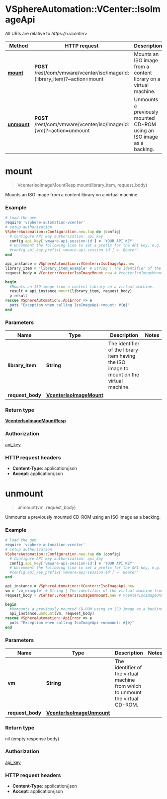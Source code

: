 # VSphereAutomation::VCenter::IsoImageApi

All URIs are relative to *https://&lt;vcenter&gt;*

Method | HTTP request | Description
------------- | ------------- | -------------
[**mount**](IsoImageApi.md#mount) | **POST** /rest/com/vmware/vcenter/iso/image/id:{library_item}?~action&#x3D;mount | Mounts an ISO image from a content library on a virtual machine.
[**unmount**](IsoImageApi.md#unmount) | **POST** /rest/com/vmware/vcenter/iso/image/id:{vm}?~action&#x3D;unmount | Unmounts a previously mounted CD-ROM using an ISO image as a backing.


# **mount**
> VcenterIsoImageMountResp mount(library_item, request_body)

Mounts an ISO image from a content library on a virtual machine.

### Example
```ruby
# load the gem
require 'vsphere-automation-vcenter'
# setup authorization
VSphereAutomation::Configuration.new.tap do |config|
  # Configure API key authorization: api_key
  config.api_key['vmware-api-session-id'] = 'YOUR API KEY'
  # Uncomment the following line to set a prefix for the API key, e.g. 'Bearer' (defaults to nil)
  #config.api_key_prefix['vmware-api-session-id'] = 'Bearer'
end

api_instance = VSphereAutomation::VCenter::IsoImageApi.new
library_item = 'library_item_example' # String | The identifier of the library item having the ISO image to mount on the virtual machine.
request_body = VCenter::VcenterIsoImageMount.new # VcenterIsoImageMount | 

begin
  #Mounts an ISO image from a content library on a virtual machine.
  result = api_instance.mount(library_item, request_body)
  p result
rescue VSphereAutomation::ApiError => e
  puts "Exception when calling IsoImageApi->mount: #{e}"
end
```

### Parameters

Name | Type | Description  | Notes
------------- | ------------- | ------------- | -------------
 **library_item** | **String**| The identifier of the library item having the ISO image to mount on the virtual machine. | 
 **request_body** | [**VcenterIsoImageMount**](VcenterIsoImageMount.md)|  | 

### Return type

[**VcenterIsoImageMountResp**](VcenterIsoImageMountResp.md)

### Authorization

[api_key](../README.md#api_key)

### HTTP request headers

 - **Content-Type**: application/json
 - **Accept**: application/json



# **unmount**
> unmount(vm, request_body)

Unmounts a previously mounted CD-ROM using an ISO image as a backing.

### Example
```ruby
# load the gem
require 'vsphere-automation-vcenter'
# setup authorization
VSphereAutomation::Configuration.new.tap do |config|
  # Configure API key authorization: api_key
  config.api_key['vmware-api-session-id'] = 'YOUR API KEY'
  # Uncomment the following line to set a prefix for the API key, e.g. 'Bearer' (defaults to nil)
  #config.api_key_prefix['vmware-api-session-id'] = 'Bearer'
end

api_instance = VSphereAutomation::VCenter::IsoImageApi.new
vm = 'vm_example' # String | The identifier of the virtual machine from which to unmount the virtual CD-ROM.
request_body = VCenter::VcenterIsoImageUnmount.new # VcenterIsoImageUnmount | 

begin
  #Unmounts a previously mounted CD-ROM using an ISO image as a backing.
  api_instance.unmount(vm, request_body)
rescue VSphereAutomation::ApiError => e
  puts "Exception when calling IsoImageApi->unmount: #{e}"
end
```

### Parameters

Name | Type | Description  | Notes
------------- | ------------- | ------------- | -------------
 **vm** | **String**| The identifier of the virtual machine from which to unmount the virtual CD-ROM. | 
 **request_body** | [**VcenterIsoImageUnmount**](VcenterIsoImageUnmount.md)|  | 

### Return type

nil (empty response body)

### Authorization

[api_key](../README.md#api_key)

### HTTP request headers

 - **Content-Type**: application/json
 - **Accept**: application/json




